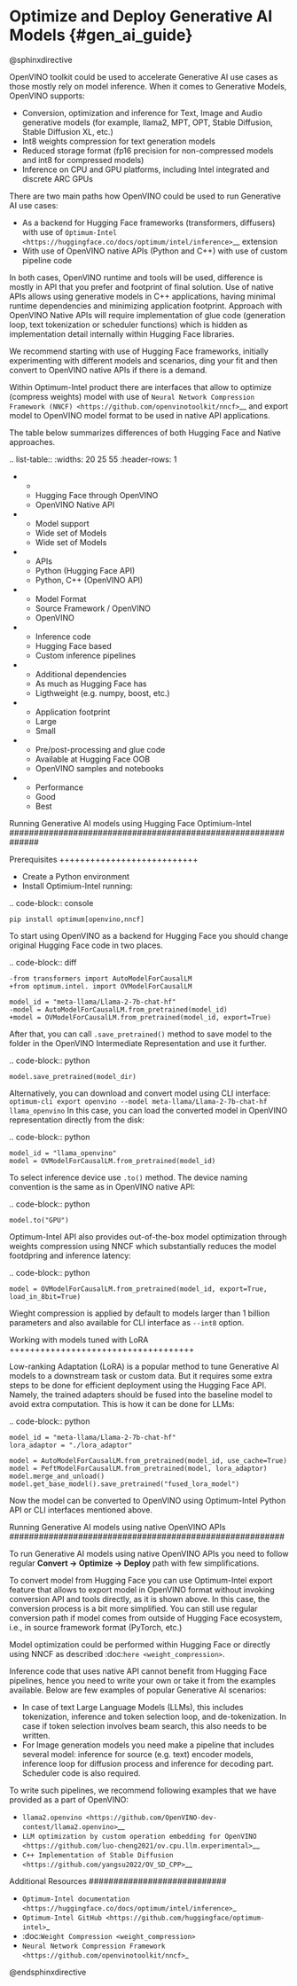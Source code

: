 # Optimize and Deploy Generative AI Models {#gen_ai_guide}

@sphinxdirective

OpenVINO toolkit could be used to accelerate Generative AI use cases as those mostly rely on model inference. When it comes to Generative Models, OpenVINO supports:

* Conversion, optimization and inference for Text, Image and Audio generative models (for example, llama2, MPT, OPT, Stable Diffusion, Stable Diffusion XL, etc.) 
* Int8 weights compression for text generation models 
* Reduced storage format (fp16 precision for non-compressed models and int8 for compressed models) 
* Inference on CPU and GPU platforms, including Intel integrated and discrete ARC GPUs 
 

There are two main paths how OpenVINO could be used to run Generative AI use cases:

* As a backend for Hugging Face frameworks (transformers, diffusers) with use of `Optimum-Intel <https://huggingface.co/docs/optimum/intel/inference>`__ extension 
* With use of OpenVINO native APIs (Python and C++) with use of custom pipeline code 

 
In both cases, OpenVINO runtime and tools will be used, difference is mostly in API that you prefer and footprint of final solution. Use of native APIs allows using generative models in C++ applications, having minimal runtime dependencies and minimizing application footprint. Approach with OpenVINO Native APIs will require implementation of glue code (generation loop, text tokenization or scheduler functions) which is hidden as implementation detail internally within Hugging Face libraries. 

We recommend starting with use of Hugging Face frameworks, initially experimenting with different models and scenarios, ding your fit and then convert to OpenVINO native APIs if there is a demand.  

Within Optimum-Intel product there are interfaces that allow to optimize (compress weights) model with use of `Neural Network Compression Framework (NNCF) <https://github.com/openvinotoolkit/nncf>`__ and export model to OpenVINO model format to be used in native API applications. 

The table below summarizes differences of both Hugging Face and Native approaches. 

.. list-table::
   :widths: 20 25 55
   :header-rows: 1

   * -  
     - Hugging Face through OpenVINO
     - OpenVINO Native API
   * - Model support
     - Wide set of Models
     - Wide set of Models
   * - APIs
     - Python (Hugging Face API)
     - Python, C++ (OpenVINO API)
   * - Model Format
     - Source Framework / OpenVINO
     - OpenVINO
   * - Inference code
     - Hugging Face based
     - Custom inference pipelines
   * - Additional dependencies
     - As much as Hugging Face has
     - Ligthweight (e.g. numpy, boost, etc.)
   * - Application footprint
     - Large
     - Small
   * - Pre/post-processing and glue code
     - Available at Hugging Face OOB
     - OpenVINO samples and notebooks
   * - Performance
     - Good
     - Best


Running Generative AI models using Hugging Face Optimium-Intel 
##############################################################

Prerequisites
+++++++++++++++++++++++++++

* Create a Python environment
* Install Optimium-Intel running:

.. code-block:: console

    pip install optimum[openvino,nncf]


To start using OpenVINO as a backend for Hugging Face you should change original Hugging Face code in two places. 

.. code-block:: diff

    -from transformers import AutoModelForCausalLM
    +from optimum.intel. import OVModelForCausalLM

    model_id = "meta-llama/Llama-2-7b-chat-hf"
    -model = AutoModelForCausalLM.from_pretrained(model_id)
    +model = OVModelForCausalLM.from_pretrained(model_id, export=True)


After that, you can call ``.save_pretrained()`` method to save model to the folder in the OpenVINO Intermediate Representation and use it further.

.. code-block:: python

    model.save_pretrained(model_dir)


Alternatively, you can download and convert model using CLI interface: ``optimum-cli export openvino --model meta-llama/Llama-2-7b-chat-hf llama_openvino``
In this case, you can load the converted model in OpenVINO representation directly from the disk:

.. code-block:: python

    model_id = "llama_openvino"
    model = OVModelForCausalLM.from_pretrained(model_id)


To select inference device use `.to()` method. The device naming convention is the same as in OpenVINO native API:

.. code-block:: python

    model.to("GPU")


Optimum-Intel API also provides out-of-the-box model optimization through weights compression using NNCF which substantially reduces the model footdpring and inference latency:

.. code-block:: python

    model = OVModelForCausalLM.from_pretrained(model_id, export=True, load_in_8bit=True)


Wieght compression is applied by default to models larger than 1 billion parameters and also available for CLI interface as ``--int8`` option.

Working with models tuned with LoRA
++++++++++++++++++++++++++++++++++++

Low-ranking Adaptation (LoRA) is a popular method to tune Generative AI models to a downstream task or custom data. But it requires some extra steps to be done for efficient deployment using the Hugging Face API. Namely, the trained adapters should be fused into the baseline model to avoid extra computation. This is how it can be done for LLMs:

.. code-block:: python

    model_id = "meta-llama/Llama-2-7b-chat-hf"
    lora_adaptor = "./lora_adaptor"

    model = AutoModelForCausalLM.from_pretrained(model_id, use_cache=True)
    model = PeftModelForCausalLM.from_pretrained(model, lora_adaptor)
    model.merge_and_unload()
    model.get_base_model().save_pretrained("fused_lora_model")


Now the model can be converted to OpenVINO using Optimum-Intel Python API or CLI interfaces mentioned above.

Running Generative AI models using native OpenVINO APIs 
########################################################

To run Generative AI models using native OpenVINO APIs you need to follow regular **Сonvert -> Optimize -> Deploy** path with few simplifications. 

To convert model from Hugging Face you can use Optimum-Intel export feature that allows to export model in OpenVINO format without invoking conversion API and tools directly, as it is shown above. In this case, the conversion process is a bit more simplified. You can still use regular conversion path if model comes from outside of Hugging Face ecosystem, i.e., in source framework format (PyTorch, etc.) 

Model optimization could be performed within Hugging Face or directly using NNCF as described :doc:`here <weight_compression>`.

Inference code that uses native API cannot benefit from Hugging Face pipelines, hence you need to write your own or take it from the examples available. Below are few examples of popular Generative AI scenarios:

* In case of text Large Language Models (LLMs), this includes tokenization, inference and token selection loop, and de-tokenization. In case if token selection involves beam search, this also needs to be written.  
* For Image generation models you need make a pipeline that includes several model: inference for source (e.g. text) encoder models, inference loop for diffusion process and inference for decoding part. Scheduler code is also required. 

To write such pipelines, we recommend following examples that we have provided as a part of OpenVINO: 

* `llama2.openvino <https://github.com/OpenVINO-dev-contest/llama2.openvino>`__
* `LLM optimization by custom operation embedding for OpenVINO <https://github.com/luo-cheng2021/ov.cpu.llm.experimental>`__
* `C++ Implementation of Stable Diffusion <https://github.com/yangsu2022/OV_SD_CPP>`__


Additional Resources
############################

* `Optimum-Intel documentation <https://huggingface.co/docs/optimum/intel/inference>`_
* `Optimum-Intel GitHub <https://github.com/huggingface/optimum-intel>`_
* :doc:`Weight Compression <weight_compression>`
* `Neural Network Compression Framework <https://github.com/openvinotoolkit/nncf>`_

@endsphinxdirective